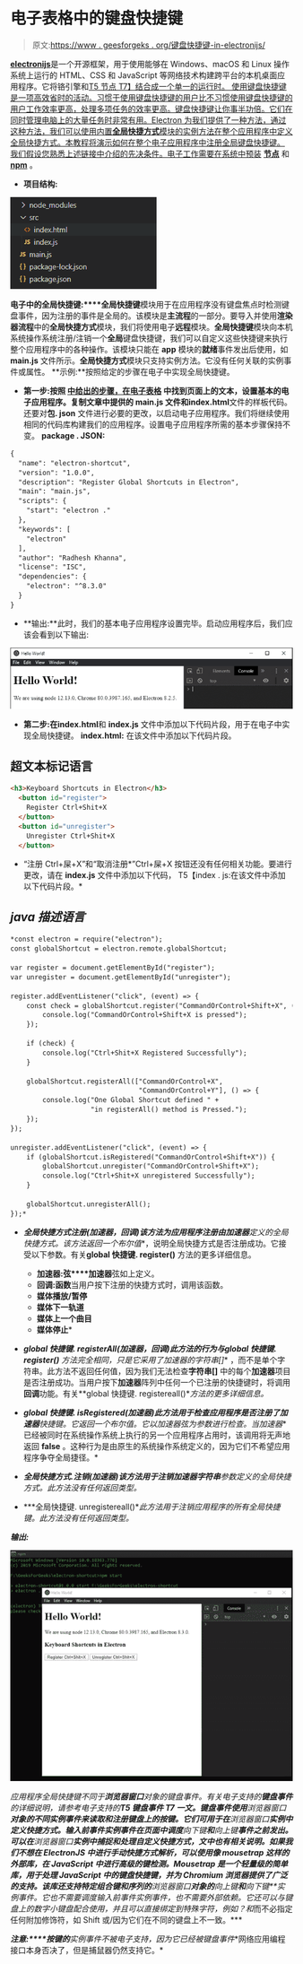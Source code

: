 # 电子表格中的键盘快捷键

> 原文:[https://www . geesforgeks . org/键盘快捷键-in-electronijs/](https://www.geeksforgeeks.org/keyboard-shortcuts-in-electronjs/)

[**electronijs**](https://www.geeksforgeeks.org/introduction-to-electronjs/)是一个开源框架，用于使用能够在 Windows、macOS 和 Linux 操作系统上运行的 HTML、CSS 和 JavaScript 等网络技术构建跨平台的本机桌面应用程序。它将铬引擎和[T5 节点 T7】结合成一个单一的运行时。
使用键盘快捷键是一项高效省时的活动。习惯于使用键盘快捷键的用户比不习惯使用键盘快捷键的用户工作效率更高，处理多项任务的效率更高。键盘快捷键让你事半功倍。它们在同时管理电脑上的大量任务时非常有用。Electron 为我们提供了一种方法，通过这种方法，我们可以使用内置**全局快捷方式**模块的实例方法在整个应用程序中定义全局快捷方式。本教程将演示如何在整个电子应用程序中注册全局键盘快捷键。
我们假设您熟悉上述链接中介绍的先决条件。电子工作需要在系统中预装](https://www.geeksforgeeks.org/introduction-to-nodejs/) [**节点**](https://www.geeksforgeeks.org/introduction-to-nodejs/) 和 [**npm**](https://www.geeksforgeeks.org/node-js-npm-node-package-manager/) 。

*   **项目结构:**

![Project Structure](img/0504c0072208c9c966707da1a338cb18.png)

**电子中的全局快捷键:****全局快捷键**模块用于在应用程序没有键盘焦点时检测键盘事件，因为注册的事件是全局的。该模块是**主流程**的一部分。要导入并使用**渲染器流程**中的**全局快捷方式**模块，我们将使用电子**远程**模块。**全局快捷键**模块向本机系统操作系统注册/注销一个**全局**键盘快捷键，我们可以自定义这些快捷键来执行整个应用程序中的各种操作。该模块只能在 **app** 模块的**就绪**事件发出后使用，如 **main.js** 文件所示。**全局快捷方式**模块只支持实例方法。它没有任何关联的实例事件或属性。
**示例:**按照给定的步骤在电子中实现全局快捷键。

*   **第一步:**按照 [**中给出的步骤，在电子表格**](https://www.geeksforgeeks.org/how-to-find-text-on-page-in-electronjs/) 中找到页面上的文本，设置基本的电子应用程序。复制文章中提供的 **main.js** 文件和**index.html**文件的样板代码。还要对**包. json** 文件进行必要的更改，以启动电子应用程序。我们将继续使用相同的代码库构建我们的应用程序。设置电子应用程序所需的基本步骤保持不变。
    **package . JSON:**

```html
{
  "name": "electron-shortcut",
  "version": "1.0.0",
  "description": "Register Global Shortcuts in Electron",
  "main": "main.js",
  "scripts": {
    "start": "electron ."
  },
  "keywords": [
    "electron"
  ],
  "author": "Radhesh Khanna",
  "license": "ISC",
  "dependencies": {
    "electron": "^8.3.0"
  }
}

```

*   **输出:**此时，我们的基本电子应用程序设置完毕。启动应用程序后，我们应该会看到以下输出:

[![](img/b32d8f95392fcbe0adbaa31fa63d952f.png)](https://media.geeksforgeeks.org/wp-content/uploads/20200512225834/Output-1105.png)

*   **第二步:**在**index.html**和 **index.js** 文件中添加以下代码片段，用于在电子中实现全局快捷键。
    **index.html:** 在该文件中添加以下代码片段。

## 超文本标记语言

```html
<h3>Keyboard Shortcuts in Electron</h3>
  <button id="register">
    Register Ctrl+Shit+X
  </button>
  <button id="unregister">
    Unregister Ctrl+Shit+X
  </button>
```

*   “注册 Ctrl+屎+X”和“取消注册*”Ctrl+屎+X 按钮还没有任何相关功能。要进行更改，请在 **index.js** 文件中添加以下代码，
    T5【index . js:在该文件中添加以下代码片段。*

## *java 描述语言*

```html
*const electron = require("electron");
const globalShortcut = electron.remote.globalShortcut;

var register = document.getElementById("register");
var unregister = document.getElementById("unregister");

register.addEventListener("click", (event) => {
    const check = globalShortcut.register("CommandOrControl+Shift+X", () => {
        console.log("CommandOrControl+Shift+X is pressed");
    });

    if (check) {
        console.log("Ctrl+Shit+X Registered Successfully");
    }

    globalShortcut.registerAll(["CommandOrControl+X", 
                                "CommandOrControl+Y"], () => {
        console.log("One Global Shortcut defined " + 
                    "in registerAll() method is Pressed.");
    });
});

unregister.addEventListener("click", (event) => {
    if (globalShortcut.isRegistered("CommandOrControl+Shift+X")) {
        globalShortcut.unregister("CommandOrControl+Shift+X");
        console.log("Ctrl+Shit+X unregistered Successfully");
    }

    globalShortcut.unregisterAll();
});*
```

*   ***全局快捷方式注册(加速器，回调)**该方法为应用程序注册由**加速器**定义的全局快捷方式。该方法返回一个**布尔值**，说明全局快捷方式是否注册成功。它接受以下参数。有关**global 快捷键. register()** 方法的更多详细信息。

    *   **加速器:弦****加速器**弦如上定义。
    *   **回调:函数**当用户按下注册的快捷方式时，调用该函数。
    *   **媒体播放/暂停**
    *   **媒体下一轨道**
    *   **媒体上一个曲目**
    *   **媒体停止*** 
*   ***global 快捷键. registerAll(加速器，回调)**此方法的行为与**global 快捷键. register()** 方法完全相同，只是它采用了**加速器**的**字符串[]** ，而不是单个字符串。此方法不返回任何值，因为我们无法检查**字符串[]** 中的每个**加速器**项目是否注册成功。当用户按下**加速器**阵列中任何一个已注册的快捷键时，将调用**回调**功能。有关**global 快捷键. registereall()**方法的更多详细信息。*
*   ***global 快捷键. isRegistered(加速器)**此方法用于检查应用程序是否注册了**加速器**快捷键。它返回一个**布尔**值。它以加速器**弦**为参数进行检查。当**加速器**已经被同时在系统操作系统上执行的另一个应用程序占用时，该调用将无声地返回 **false** 。这种行为是由原生的系统操作系统定义的，因为它们不希望应用程序争夺全局捷径。*
*   ***全局快捷方式.注销(加速器)**该方法用于注销加速器**字符串**参数定义的全局快捷方式。此方法没有任何返回类型。*
*   ***全局快捷键. unregistereall()**此方法用于注销应用程序的所有全局快捷键。此方法没有任何返回类型。*

***输出:***

*[![](img/8a8b3eaba6939b2ef7f0111d74033fac.png)](https://media.geeksforgeeks.org/wp-content/uploads/20200606204555/Output-1-GIF2.gif)*

*应用程序全局快捷键不同于**浏览器窗口**对象的键盘事件。有关电子支持的**键盘事件**的详细说明，请参考电子支持的**T5 键盘事件 T7 一文。键盘事件使用**浏览器窗口**对象的不同实例事件来读取和注册键盘上的按键。它们可用于在**浏览器窗口**实例中定义快捷方式。输入前事件实例事件在页面中调度**向下键**和**向上键**事件之前发出。可以在**浏览器窗口**实例中捕捉和处理自定义快捷方式，文中也有相关说明。如果我们不想在 ElectronJS 中进行手动快捷方式解析，可以使用像 mousetrap 这样的外部库，在 JavaScript 中进行高级的键检测。Mousetrap 是一个轻量级的简单库，用于处理 JavaScript 中的键盘快捷键，并为 Chromium 浏览器提供了广泛的支持。该库还支持特定组合键和序列的**浏览器窗口**对象的**向上键**和**向下键**实例事件。它也不需要调度输入前事件实例事件，也不需要外部依赖。它还可以与键盘上的数字小键盘配合使用，并且可以直接绑定到特殊字符，例如？和*而不必指定任何附加修饰符，如 Shift 或/因为它们在不同的键盘上不一致。***

***注意:****按键的**实例事件不被电子支持，因为它已经被**键盘事件**网络应用编程接口本身否决了，但是捕鼠器仍然支持它。*